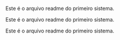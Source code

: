 Este é o arquivo readme do primeiro sistema.

Este é o arquivo readme do primeiro sistema.

Este é o arquivo readme do primeiro sistema.
